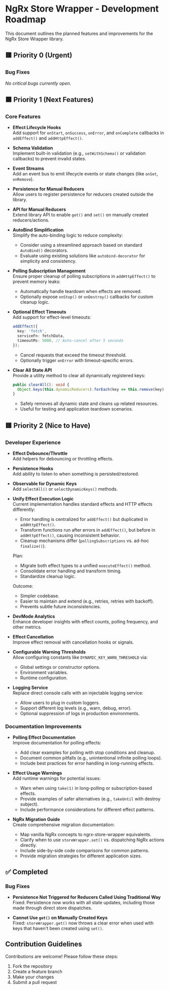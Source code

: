 # NgRx Store Wrapper - Development Roadmap

This document outlines the planned features and improvements for the NgRx Store Wrapper library.

## 🟥 Priority 0 (Urgent)

### Bug Fixes
*No critical bugs currently open.*

## 🟧 Priority 1 (Next Features)

### Core Features
- **Effect Lifecycle Hooks**  
  Add support for `onStart`, `onSuccess`, `onError`, and `onComplete` callbacks in `addEffect()` and `addHttpEffect()`.

- **Schema Validation**  
  Implement built-in validation (e.g., `setWithSchema()` or validation callbacks) to prevent invalid states.

- **Event Streams**  
  Add an event bus to emit lifecycle events or state changes (like `onSet`, `onRemove`).

- **Persistence for Manual Reducers**  
  Allow users to register persistence for reducers created outside the library.

- **API for Manual Reducers**  
  Extend library API to enable `get()` and `set()` on manually created reducers/actions.

- **AutoBind Simplification**  
  Simplify the auto-binding logic to reduce complexity:
    - Consider using a streamlined approach based on standard `AutoBind()` decorators.
    - Evaluate using existing solutions like `autobind-decorator` for simplicity and consistency.

- **Polling Subscription Management**  
  Ensure proper cleanup of polling subscriptions in `addHttpEffect()` to prevent memory leaks:
    - Automatically handle teardown when effects are removed.
    - Optionally expose `onStop()` or `onDestroy()` callbacks for custom cleanup logic.

- **Optional Effect Timeouts**  
  Add support for effect-level timeouts:
    ```typescript
    addEffect({
      key: 'fetch',
      serviceFn: fetchData,
      timeoutMs: 5000, // Auto-cancel after 5 seconds
    });
    ```
    - Cancel requests that exceed the timeout threshold.
    - Optionally trigger `onError` with timeout-specific errors.

- **Clear All State API**  
  Provide a utility method to clear all dynamically registered keys:
    ```typescript
    public clearAll(): void {
      Object.keys(this.dynamicReducers).forEach(key => this.remove(key));
    }
    ```
    - Safely removes all dynamic state and cleans up related resources.
    - Useful for testing and application teardown scenarios.

## 🟨 Priority 2 (Nice to Have)

### Developer Experience
- **Effect Debounce/Throttle**  
  Add helpers for debouncing or throttling effects.

- **Persistence Hooks**  
  Add ability to listen to when something is persisted/restored.

- **Observable for Dynamic Keys**  
  Add `selectAll()` or `selectDynamicKeys()` methods.

- **Unify Effect Execution Logic**  
  Current implementation handles standard effects and HTTP effects differently:
    - Error handling is centralized for `addEffect()` but duplicated in `addHttpEffect()`.
    - Transform functions run after errors in `addEffect()`, but before in `addHttpEffect()`, causing inconsistent behavior.
    - Cleanup mechanisms differ (`pollingSubscriptions` vs. ad-hoc `finalize()`).
    
    Plan:
    - Migrate both effect types to a unified `executeEffect()` method.
    - Consolidate error handling and transform timing.
    - Standardize cleanup logic.
    
    Outcome:
    - Simpler codebase.
    - Easier to maintain and extend (e.g., retries, retries with backoff).
    - Prevents subtle future inconsistencies.

- **DevMode Analytics**  
  Enhance developer insights with effect counts, polling frequency, and other metrics.

- **Effect Cancellation**  
  Improve effect removal with cancellation hooks or signals.

- **Configurable Warning Thresholds**  
  Allow configuring constants like `DYNAMIC_KEY_WARN_THRESHOLD` via:
    - Global settings or constructor options.
    - Environment variables.
    - Runtime configuration.

- **Logging Service**  
  Replace direct console calls with an injectable logging service:
    - Allow users to plug in custom loggers.
    - Support different log levels (e.g., warn, debug, error).
    - Optional suppression of logs in production environments.

### Documentation Improvements

- **Polling Effect Documentation**  
  Improve documentation for polling effects:
    - Add clear examples for polling with stop conditions and cleanup.
    - Document common pitfalls (e.g., unintentional infinite polling loops).
    - Include best practices for error handling in long-running effects.

- **Effect Usage Warnings**  
  Add runtime warnings for potential issues:
    - Warn when using `take(1)` in long-polling or subscription-based effects.
    - Provide examples of safer alternatives (e.g., `takeUntil` with destroy subject).
    - Include performance considerations for different effect patterns.

- **NgRx Migration Guide**  
  Create comprehensive migration documentation:
    - Map vanilla NgRx concepts to ngrx-store-wrapper equivalents.
    - Clarify when to use `storeWrapper.set()` vs. dispatching NgRx actions directly.
    - Include side-by-side code comparisons for common patterns.
    - Provide migration strategies for different application sizes.

## ✅ Completed

### Bug Fixes
- **Persistence Not Triggered for Reducers Called Using Traditional Way**  
  Fixed: Persistence now works with all state updates, including those made through direct store dispatches.

- **Cannot Use `get()` on Manually Created Keys**  
  Fixed: `storeWrapper.get()` now throws a clear error when used with keys that haven't been created using `set()`.

## Contribution Guidelines

Contributions are welcome! Please follow these steps:
1. Fork the repository
2. Create a feature branch
3. Make your changes
4. Submit a pull request
